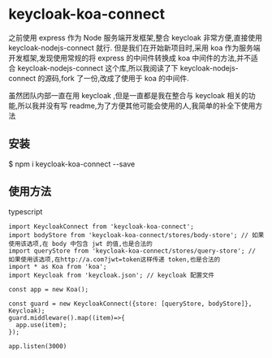 # keycloak-koa-connect
之前使用 express 作为 Node 服务端开发框架,整合 keycloak 非常方便,直接使用 keycloak-nodejs-connect 就行. 
但是我们在开始新项目时,采用 koa 作为服务端开发框架,发现使用常规的将 express 的中间件转换成 koa 中间件的方法,并不适合 keycloak-nodejs-connect 这个库,所以我阅读了下 keycloak-nodejs-connect 的源码,fork 了一份,改成了使用于 koa 的中间件.

虽然团队内部一直在用 keycloak ,但是一直都是我在整合与 keycloak 相关的功能,所以我并没有写 readme,为了方便其他可能会使用的人,我简单的补全下使用方法

## 安装
$ npm i keycloak-koa-connect --save

## 使用方法
typescript
```
import KeycloakConnect from 'keycloak-koa-connect';
import bodyStore from 'keycloak-koa-connect/stores/body-store'; // 如果使用该选项,在 body 中包含 jwt 的值,也是合法的
import queryStore from 'keycloak-koa-connect/stores/query-store'; // 如果使用该选项,在http://a.com?jwt=token这样传递 token,也是合法的
import * as Koa from 'koa';
import Keycloak from 'keycloak.json'; // keycloak 配置文件

const app = new Koa();

const guard = new KeycloakConnect({store: [queryStore, bodyStore]}, Keycloak);
guard.middleware().map((item)=>{
  app.use(item);
});

app.listen(3000)

```

